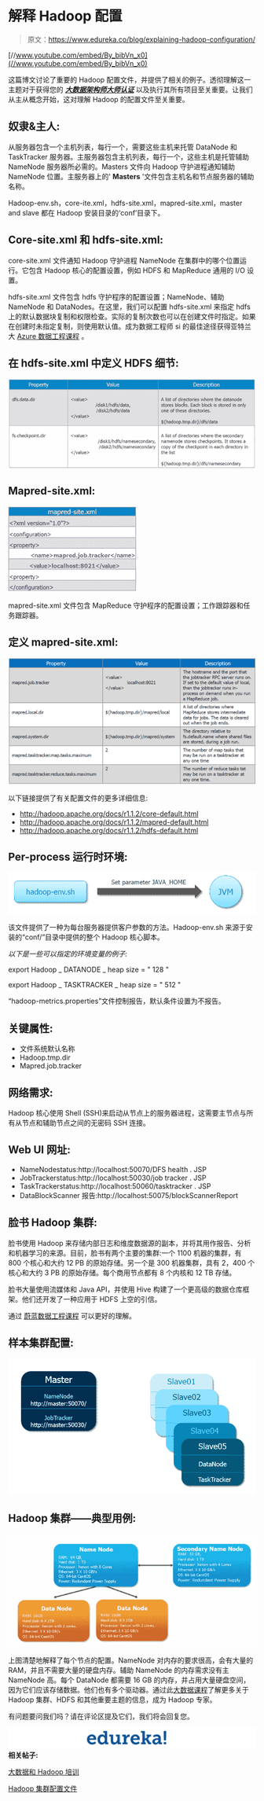 # 解释 Hadoop 配置

> 原文：<https://www.edureka.co/blog/explaining-hadoop-configuration/>

[//www.youtube.com/embed/By_bibVn_x0](//www.youtube.com/embed/By_bibVn_x0)

这篇博文讨论了重要的 Hadoop 配置文件，并提供了相关的例子。透彻理解这一主题对于获得您的 ***[大数据架构师大师认证](https://www.edureka.co/masters-program/big-data-architect-training#projects)*** 以及执行其所有项目至关重要。让我们从主从概念开始，这对理解 Hadoop 的配置文件至关重要。

## **奴隶&主人:**

从服务器包含一个主机列表，每行一个，需要这些主机来托管 DataNode 和 TaskTracker 服务器。主服务器包含主机列表，每行一个，这些主机是托管辅助 NameNode 服务器所必需的。Masters 文件向 Hadoop 守护进程通知辅助 NameNode 位置。主服务器上的' **Masters** '文件包含主机名和节点服务器的辅助名称。

Hadoop-env.sh，core-ite.xml，hdfs-site.xml，mapred-site.xml，master and slave 都在 Hadoop 安装目录的‘conf’目录下。

## **Core-site.xml 和 hdfs-site.xml:**

core-site.xml 文件通知 Hadoop 守护进程 NameNode 在集群中的哪个位置运行。它包含 Hadoop 核心的配置设置，例如 HDFS 和 MapReduce 通用的 I/O 设置。

hdfs-site.xml 文件包含 hdfs 守护程序的配置设置；NameNode、辅助 NameNode 和 DataNodes。在这里，我们可以配置 hdfs-site.xml 来指定 hdfs 上的默认数据块复制和权限检查。实际的复制次数也可以在创建文件时指定。如果在创建时未指定复制，则使用默认值。成为数据工程师 si 的最佳途径获得亚特兰大 [Azure 数据工程课程](https://www.edureka.co/microsoft-azure-data-engineering-certification-course-atlanta) 。

## **在 hdfs-site.xml 中定义 HDFS 细节:**

![Hadoop Configuration](img/446094ee1351da3b381aad8684e392d3.png "Hadoop Configuration")

## **Mapred-site.xml:**

![Hadoop Configuration](img/e6cc87054cbd42ae007d06b9574dc4fd.png "Hadoop Configuration")

mapred-site.xml 文件包含 MapReduce 守护程序的配置设置；工作跟踪器和任务跟踪器。

## **定义 mapred-site.xml:**

![Hadoop Configuration](img/bf8ee347567fe9bc41ac93ad21a6605e.png "Hadoop Configuration")

以下链接提供了有关配置文件的更多详细信息:

*   http://hadoop.apache.org/docs/r1.1.2/core-default.html
*   http://hadoop.apache.org/docs/r1.1.2/mapred-default.html
*   http://hadoop.apache.org/docs/r1.1.2/hdfs-default.html

## **Per-process 运行时环境:**

![Hadoop Configuration](img/1c6e834127307ae1d4a51df20c657bec.png "Hadoop Configuration")

该文件提供了一种为每台服务器提供客户参数的方法。Hadoop-env.sh 来源于安装的“conf/”目录中提供的整个 Hadoop 核心脚本。

*以下是一些可以指定的环境变量的例子:*

export Hadoop _ DATANODE _ heap size = " 128 "

export Hadoop _ TASKTRACKER _ heap size = " 512 "

“hadoop-metrics.properties”文件控制报告，默认条件设置为不报告。

## **关键属性:**

*   文件系统默认名称
*   Hadoop.tmp.dir
*   Mapred.job.tracker

## **网络需求:**

Hadoop 核心使用 Shell (SSH)来启动从节点上的服务器进程，这需要主节点与所有从节点和辅助节点之间的无密码 SSH 连接。

## **Web UI 网址:**

*   NameNodestatus:http://localhost:50070/DFS health . JSP
*   JobTrackerstatus:http://localhost:50030/job tracker . JSP
*   TaskTrackerstatus:http://localhost:50060/tasktracker . JSP
*   DataBlockScanner 报告:http://localhost:50075/blockScannerReport

## **脸书 Hadoop 集群:**

脸书使用 Hadoop 来存储内部日志和维度数据源的副本，并将其用作报告、分析和机器学习的来源。目前，脸书有两个主要的集群:一个 1100 机器的集群，有 800 个核心和大约 12 PB 的原始存储。另一个是 300 机器集群，具有 2，400 个核心和大约 3 PB 的原始存储。每个商用节点都有 8 个内核和 12 TB 存储。

脸书大量使用流媒体和 Java API，并使用 Hive 构建了一个更高级的数据仓库框架。他们还开发了一种应用于 HDFS 上空的引信。

通过 [蔚蓝数据工程课程](https://www.edureka.co/microsoft-azure-data-engineering-certification-course) 可以更好的理解。

## **样本集群配置:**

![Hadoop Configuration](img/afc73fdc34ef821df16b84629ae7381d.png "Hadoop Configuration")

## **Hadoop 集群——典型用例:**

![Hadoop Configuration](img/1f37471dddba731447daed28b96e1a28.png "Hadoop Configuration")

上图清楚地解释了每个节点的配置。NameNode 对内存的要求很高，会有大量的 RAM，并且不需要大量的硬盘内存。辅助 NameNode 的内存需求没有主 NameNode 高。每个 DataNode 都需要 16 GB 的内存，并占用大量硬盘空间，因为它们应该存储数据。他们也有多个驱动器。通过此[大数据课程](https://www.edureka.co/big-data-hadoop-training-certification)了解更多关于 Hadoop 集群、HDFS 和其他重要主题的信息，成为 Hadoop 专家。

有问题要问我们吗？请在评论区提及它们，我们将会回复您。

**![edureka](img/dfabd28e4a5cfa1361af3cbb4724380e.png)相关帖子:**

[大数据和 Hadoop 培训](https://www.edureka.co/big-data-and-hadoop)

[Hadoop 集群配置文件](https://www.edureka.co/blog/hadoop-cluster-configuration-files/ "Hadoop Cluster Configuration Files")